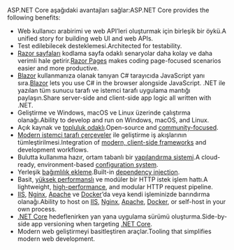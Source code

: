 <span data-ttu-id="1a69e-101">ASP.NET Core aşağıdaki avantajları sağlar:</span><span class="sxs-lookup"><span data-stu-id="1a69e-101">ASP.NET Core provides the following benefits:</span></span>

* <span data-ttu-id="1a69e-102">Web kullanıcı arabirimi ve web API’leri oluşturmak için birleşik bir öykü.</span><span class="sxs-lookup"><span data-stu-id="1a69e-102">A unified story for building web UI and web APIs.</span></span>
* <span data-ttu-id="1a69e-103">Test edilebilecek desteklemesi.</span><span class="sxs-lookup"><span data-stu-id="1a69e-103">Architected for testability.</span></span>
* <span data-ttu-id="1a69e-104">[Razor sayfaları](xref:razor-pages/index) kodlama sayfa odaklı senaryolar daha kolay ve daha verimli hale getirir.</span><span class="sxs-lookup"><span data-stu-id="1a69e-104">[Razor Pages](xref:razor-pages/index) makes coding page-focused scenarios easier and more productive.</span></span>
* <span data-ttu-id="1a69e-105">[Blazor](xref:blazor/index) kullanmanıza olanak tanıyan C# tarayıcıda JavaScript yanı sıra.</span><span class="sxs-lookup"><span data-stu-id="1a69e-105">[Blazor](xref:blazor/index) lets you use C# in the browser alongside JavaScript.</span></span> <span data-ttu-id="1a69e-106">.NET ile yazılan tüm sunucu tarafı ve istemci tarafı uygulama mantığı paylaşın.</span><span class="sxs-lookup"><span data-stu-id="1a69e-106">Share server-side and client-side app logic all written with .NET.</span></span>
* <span data-ttu-id="1a69e-107">Geliştirme ve Windows, macOS ve Linux üzerinde çalıştırma olanağı.</span><span class="sxs-lookup"><span data-stu-id="1a69e-107">Ability to develop and run on Windows, macOS, and Linux.</span></span>
* <span data-ttu-id="1a69e-108">Açık kaynak ve [topluluk odaklı](https://live.asp.net/).</span><span class="sxs-lookup"><span data-stu-id="1a69e-108">Open-source and [community-focused](https://live.asp.net/).</span></span>
* <span data-ttu-id="1a69e-109">[Modern istemci tarafı çerçeveler](xref:blazor/index) ile geliştirme iş akışlarının tümleştirilmesi.</span><span class="sxs-lookup"><span data-stu-id="1a69e-109">Integration of [modern, client-side frameworks](xref:blazor/index) and development workflows.</span></span>
* <span data-ttu-id="1a69e-110">Bulutta kullanıma hazır, ortam tabanlı bir [yapılandırma sistemi](xref:fundamentals/configuration/index).</span><span class="sxs-lookup"><span data-stu-id="1a69e-110">A cloud-ready, environment-based [configuration system](xref:fundamentals/configuration/index).</span></span>
* <span data-ttu-id="1a69e-111">Yerleşik [bağımlılık ekleme](xref:fundamentals/dependency-injection).</span><span class="sxs-lookup"><span data-stu-id="1a69e-111">Built-in [dependency injection](xref:fundamentals/dependency-injection).</span></span>
* <span data-ttu-id="1a69e-112">Basit, [yüksek performanslı](https://github.com/aspnet/benchmarks) ve modüler bir HTTP istek işlem hattı.</span><span class="sxs-lookup"><span data-stu-id="1a69e-112">A lightweight, [high-performance](https://github.com/aspnet/benchmarks), and modular HTTP request pipeline.</span></span>
* <span data-ttu-id="1a69e-113">[IIS](xref:host-and-deploy/iis/index), [Nginx](xref:host-and-deploy/linux-nginx), [Apache](xref:host-and-deploy/linux-apache) ve [Docker](xref:host-and-deploy/docker/index)’da veya kendi işleminizde barındırma olanağı.</span><span class="sxs-lookup"><span data-stu-id="1a69e-113">Ability to host on [IIS](xref:host-and-deploy/iis/index), [Nginx](xref:host-and-deploy/linux-nginx), [Apache](xref:host-and-deploy/linux-apache), [Docker](xref:host-and-deploy/docker/index), or self-host in your own process.</span></span>
* <span data-ttu-id="1a69e-114">[.NET Core](/dotnet/articles/standard/choosing-core-framework-server) hedeflenirken yan yana uygulama sürümü oluşturma.</span><span class="sxs-lookup"><span data-stu-id="1a69e-114">Side-by-side app versioning when targeting [.NET Core](/dotnet/articles/standard/choosing-core-framework-server).</span></span>
* <span data-ttu-id="1a69e-115">Modern web geliştirmeyi basitleştiren araçlar.</span><span class="sxs-lookup"><span data-stu-id="1a69e-115">Tooling that simplifies modern web development.</span></span>
